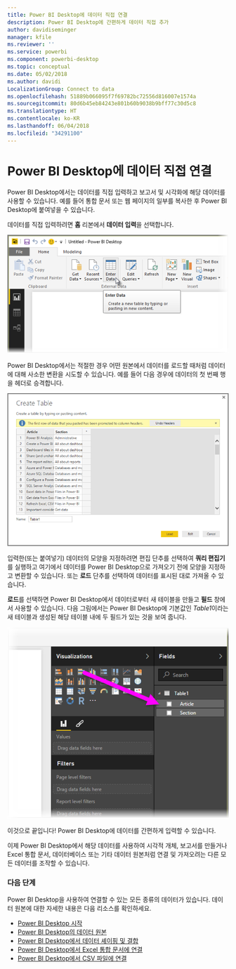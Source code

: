 ```yaml
---
title: Power BI Desktop에 데이터 직접 연결
description: Power BI Desktop에 간편하게 데이터 직접 추가
author: davidiseminger
manager: kfile
ms.reviewer: ''
ms.service: powerbi
ms.component: powerbi-desktop
ms.topic: conceptual
ms.date: 05/02/2018
ms.author: davidi
LocalizationGroup: Connect to data
ms.openlocfilehash: 51889b066095f7f69782bc72556d816007e1574a
ms.sourcegitcommit: 80d6b45eb84243e801b60b9038b9bff77c30d5c8
ms.translationtype: HT
ms.contentlocale: ko-KR
ms.lasthandoff: 06/04/2018
ms.locfileid: "34291100"
---
```

# <a name="enter-data-directly-into-power-bi-desktop"></a>Power BI Desktop에 데이터 직접 연결
Power BI Desktop에서는 데이터를 직접 입력하고 보고서 및 시각화에 해당 데이터를 사용할 수 있습니다. 예를 들어 통합 문서 또는 웹 페이지의 일부를 복사한 후 Power BI Desktop에 붙여넣을 수 있습니다.

데이터를 직접 입력하려면 **홈** 리본에서 **데이터 입력**을 선택합니다.

![](media/desktop-enter-data-directly-into-desktop/enter-data-directly_1.png)

Power BI Desktop에서는 적절한 경우 어떤 원본에서 데이터를 로드할 때처럼 데이터에 대해 사소한 변환을 시도할 수 있습니다. 예를 들어 다음 경우에 데이터의 첫 번째 행을 헤더로 승격합니다.

![](media/desktop-enter-data-directly-into-desktop/enter-data-directly_2.png)

입력한(또는 붙여넣기) 데이터의 모양을 지정하려면 편집 단추를 선택하여 **쿼리 편집기**를 실행하고 여기에서 데이터를 Power BI Desktop으로 가져오기 전에 모양을 지정하고 변환할 수 있습니다. 또는 **로드** 단추를 선택하여 데이터를 표시된 대로 가져올 수 있습니다.

**로드**를 선택하면 Power BI Desktop에서 데이터로부터 새 테이블을 만들고 **필드** 창에서 사용할 수 있습니다. 다음 그림에서는 Power BI Desktop에 기본값인 *Table1*이라는 새 테이블과 생성된 해당 테이블 내에 두 필드가 있는 것을 보여 줍니다.

![](media/desktop-enter-data-directly-into-desktop/enter-data-directly_3.png)

이것으로 끝입니다! Power BI Desktop에 데이터를 간편하게 입력할 수 있습니다.

이제 Power BI Desktop에서 해당 데이터를 사용하여 시각적 개체, 보고서를 만들거나 Excel 통합 문서, 데이터베이스 또는 기타 데이터 원본처럼 연결 및 가져오려는 다른 모든 데이터를 조작할 수 있습니다.

### <a name="next-steps"></a>다음 단계
Power BI Desktop을 사용하여 연결할 수 있는 모든 종류의 데이터가 있습니다. 데이터 원본에 대한 자세한 내용은 다음 리소스를 확인하세요.

* [Power BI Desktop 시작](desktop-getting-started.md)
* [Power BI Desktop의 데이터 원본](desktop-data-sources.md)
* [Power BI Desktop에서 데이터 셰이핑 및 결합](desktop-shape-and-combine-data.md)
* [Power BI Desktop에서 Excel 통합 문서에 연결](desktop-connect-excel.md)   
* [Power BI Desktop에서 CSV 파일에 연결](desktop-connect-csv.md)   

